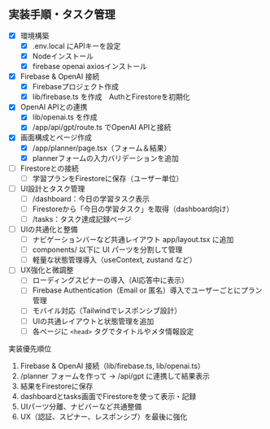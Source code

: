 ## 実装手順・タスク管理

- [x] 環境構築
  - [x] .env.local にAPIキーを設定
  - [x] Nodeインストール
  - [x] firebase openai axiosインストール
- [x] Firebase & OpenAI 接続
  - [x] Firebaseプロジェクト作成
  - [x] lib/firebase.ts を作成　AuthとFirestoreを初期化
- [x] OpenAI APIとの連携
  - [x] lib/openai.ts を作成
  - [x] /app/api/gpt/route.ts でOpenAI APIと接続
- [x] 画面構成とページ作成
  - [x] /app/planner/page.tsx（フォーム＆結果）
  - [x] plannerフォームの入力バリデーションを追加
- [ ] Firestoreとの接続
  - [ ] 学習プランをFirestoreに保存（ユーザー単位）
- [ ] UI設計とタスク管理
  - [ ] /dashboard：今日の学習タスク表示
  - [ ] Firestoreから「今日の学習タスク」を取得（dashboard向け）
  - [ ] /tasks：タスク達成記録ページ
- [ ] UIの共通化と整備
  - [ ] ナビゲーションバーなど共通レイアウト app/layout.tsx に追加
  - [ ] components/ 以下に UI パーツを分割して管理
  - [ ] 軽量な状態管理導入（useContext, zustand など）
- [ ] UX強化と微調整
  - [ ] ローディングスピナーの導入（AI応答中に表示）
  - [ ] Firebase Authentication（Email or 匿名）導入でユーザーごとにプラン管理
  - [ ] モバイル対応（Tailwindでレスポンシブ設計）
  - [ ] UIの共通レイアウトと状態管理を追加
  - [ ] 各ページに `<head>` タグでタイトルやメタ情報設定

実装優先順位
1. Firebase & OpenAI 接続（lib/firebase.ts, lib/openai.ts）
2. /planner フォームを作って → /api/gpt に連携して結果表示
3. 結果をFirestoreに保存
4. dashboardとtasks画面でFirestoreを使って表示・記録
5. UIパーツ分離、ナビバーなど共通整備
6. UX（認証、スピナー、レスポンシブ）を最後に強化
